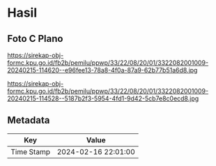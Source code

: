 # Hasil

## Foto C Plano

https://sirekap-obj-formc.kpu.go.id/fb2b/pemilu/ppwp/33/22/08/20/01/3322082001009-20240215-114620--e96fee13-78a8-4f0a-87a9-62b77b51a6d8.jpg

https://sirekap-obj-formc.kpu.go.id/fb2b/pemilu/ppwp/33/22/08/20/01/3322082001009-20240215-114528--5187b2f3-5954-4fd1-9d42-5cb7e8c0ecd8.jpg


## Metadata

| Key        | Value               |
| ---------- | ------------------- |
| Time Stamp | 2024-02-16 22:01:00 |



